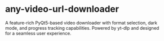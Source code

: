 # any-video-url-downloader
A feature-rich PyQt5-based video downloader with format selection, dark mode, and progress tracking capabilities. Powered by yt-dlp and designed for a seamless user experience.
